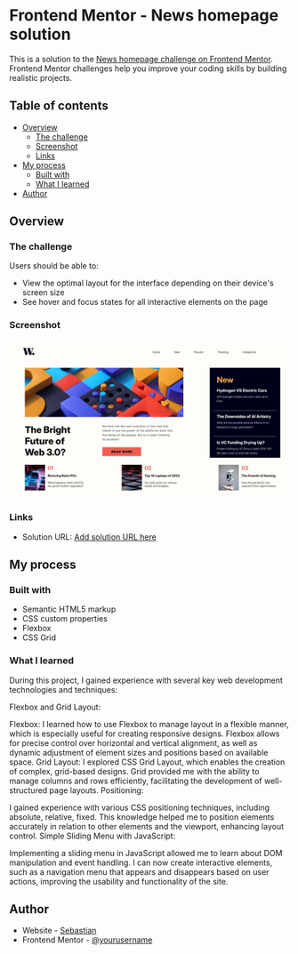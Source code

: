 # Frontend Mentor - News homepage solution

This is a solution to the [News homepage challenge on Frontend Mentor](https://www.frontendmentor.io/challenges/news-homepage-H6SWTa1MFl). Frontend Mentor challenges help you improve your coding skills by building realistic projects.

## Table of contents

- [Overview](#overview)
  - [The challenge](#the-challenge)
  - [Screenshot](#screenshot)
  - [Links](#links)
- [My process](#my-process)
  - [Built with](#built-with)
  - [What I learned](#what-i-learned)
- [Author](#author)

## Overview

### The challenge

Users should be able to:

- View the optimal layout for the interface depending on their device's screen size
- See hover and focus states for all interactive elements on the page

### Screenshot

![Screenshot solution](./assets/images/screenshot.JPG)

### Links

- Solution URL: [Add solution URL here](https://sebastianjast.github.io/News-homepage-main/)

## My process

### Built with

- Semantic HTML5 markup
- CSS custom properties
- Flexbox
- CSS Grid

### What I learned

During this project, I gained experience with several key web development technologies and techniques:

Flexbox and Grid Layout:

Flexbox: I learned how to use Flexbox to manage layout in a flexible manner, which is especially useful for creating responsive designs. Flexbox allows for precise control over horizontal and vertical alignment, as well as dynamic adjustment of element sizes and positions based on available space.
Grid Layout: I explored CSS Grid Layout, which enables the creation of complex, grid-based designs. Grid provided me with the ability to manage columns and rows efficiently, facilitating the development of well-structured page layouts.
Positioning:

I gained experience with various CSS positioning techniques, including absolute, relative, fixed. This knowledge helped me to position elements accurately in relation to other elements and the viewport, enhancing layout control.
Simple Sliding Menu with JavaScript:

Implementing a sliding menu in JavaScript allowed me to learn about DOM manipulation and event handling. I can now create interactive elements, such as a navigation menu that appears and disappears based on user actions, improving the usability and functionality of the site.

## Author

- Website - [Sebastian](https://sebastianjast.github.io/Responsive_CV/)
- Frontend Mentor - [@yourusername](https://www.frontendmentor.io/profile/SebastianJast)
